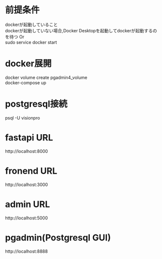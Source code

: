 # 前提条件
dockerが起動していること<br/>
dockerが起動していない場合,Docker Desktopを起動してdockerが起動するのを待つ Or</br>
sudo service docker start

# docker展開
docker volume create pgadmin4_volume<br/>
docker-compose up

# postgresql接続
psql -U visionpro

# fastapi URL
http://localhost:8000

# fronend URL
http://localhost:3000

# admin URL
http://localhost:5000

# pgadmin(Postgresql GUI)
http://localhost:8888
